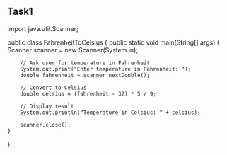 ## Task1
import java.util.Scanner;

public class FahrenheitToCelsius {
    public static void main(String[] args) {
        Scanner scanner = new Scanner(System.in);

        // Ask user for temperature in Fahrenheit
        System.out.print("Enter temperature in Fahrenheit: ");
        double fahrenheit = scanner.nextDouble();

        // Convert to Celsius
        double celsius = (fahrenheit - 32) * 5 / 9;

        // Display result
        System.out.println("Temperature in Celsius: " + celsius);

        scanner.close();
    }
}

